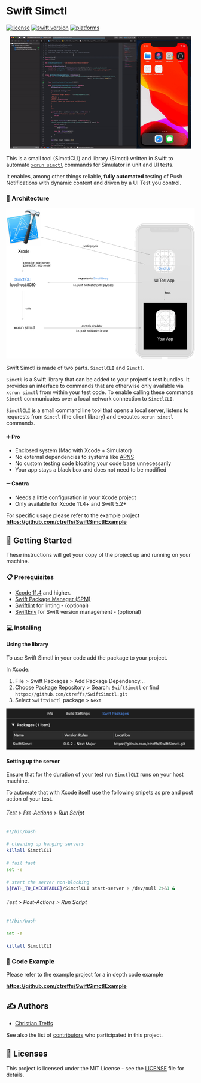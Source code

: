 # Swift Simctl

[![license](https://img.shields.io/badge/license-MIT-brightgreen.svg)](LICENSE)
[![swift version](https://img.shields.io/badge/swift-5.2-brightgreen.svg)](https://swift.org/download)
[![platforms](https://img.shields.io/badge/platforms-%20macOS%20|%20iOS%20|%20tvOS-brightgreen.svg)](#)

<p align="center">
	<img src="docs/SimctlExample.gif" height="300" alt="simctl-example-gif"/>
</p>   


This is a small tool (SimctlCLI) and library (Simctl) written in Swift to automate [`xcrun simctl`](https://developer.apple.com/library/archive/documentation/IDEs/Conceptual/iOS_Simulator_Guide/InteractingwiththeiOSSimulator/InteractingwiththeiOSSimulator.html#//apple_ref/doc/uid/TP40012848-CH3-SW4) commands for Simulator in unit and UI tests.

It enables, among other things reliable, **fully automated** testing of Push Notifications with dynamic content and driven by a UI Test you control.

### 🚧 Architecture

<p align="center">
	<a href="docs/Overview.png" target="_blank"><img src="docs/Overview.png" height="400"/></a>
</p>

Swift Simctl is made of two parts. `SimctlCLI` and `Simctl`.

`Simctl` is a Swift library that can be added to your project's test bundles. 
It provides an interface to commands that are otherwise only available via `xcrun simctl` from within your test code.
To enable calling these commands `Simctl` communicates over a local network connection to `SimctlCLI`.

`SimctlCLI` is a small command line tool that opens a local server, listens to requrests from `Simctl` (the client library) and executes `xcrun simctl` commands.

#### ➕ Pro

- Enclosed system (Mac with Xcode + Simulator)
- No external dependencies to systems like [APNS](https://developer.apple.com/library/archive/documentation/NetworkingInternet/Conceptual/RemoteNotificationsPG/APNSOverview.html)
- No custom testing code bloating your code base unnecessarily
- Your app stays a black box and does not need to be modified

#### ➖ Contra

- Needs a little configuration in your Xcode project
- Only available for Xcode 11.4+ and Swift 5.2+

For specific usage please refer to the example project **<https://github.com/ctreffs/SwiftSimctlExample>**

## 🚀 Getting Started

These instructions will get your copy of the project up and running on your machine.

### 📋 Prerequisites

- [Xcode 11.4](https://developer.apple.com/documentation/xcode_release_notes/) and higher.
- [Swift Package Manager (SPM)](https://github.com/apple/swift-package-manager)
- [Swiftlint](https://github.com/realm/SwiftLint) for linting - (optional)
- [SwiftEnv](https://swiftenv.fuller.li/) for Swift version management - (optional)

### 💻 Installing

#### Using the library

To use Swift Simctl in your code add the package to your project.

In Xcode:

1. File > Swift Packages > Add Package Dependency...
2. Choose Package Repository > Search: `SwiftSimctl` or find `https://github.com/ctreffs/SwiftSimctl.git`
3. Select  `SwiftSimctl` package > `Next`

![xcode-swift-package](docs/XcodeSwiftPackage.png)

#### Setting up the server

Ensure that for the duration of your test run `SimctlCLI` runs on your host machine.

To automate that with Xcode itself use the following snipets as pre and post action of your test.

###### Test > Pre-Actions > Run Script

```sh
#!/bin/bash

# cleaning up hanging servers
killall SimctlCLI 

# fail fast
set -e

# start the server non-blocking
${PATH_TO_EXECUTABLE}/SimctlCLI start-server > /dev/null 2>&1 &
```

###### Test > Post-Actions > Run Script

```sh
#!/bin/bash

set -e

killall SimctlCLI

```

### 📝 Code Example

Please refer to the example project for a in depth code example 

**<https://github.com/ctreffs/SwiftSimctlExample>**

## ✍️ Authors

* [Christian Treffs](https://github.com/ctreffs)

See also the list of [contributors](https://github.com/ctreffs/SwiftImGui/contributors) who participated in this project.

## 🔏 Licenses

This project is licensed under the MIT License - see the [LICENSE](LICENSE) file for details.
